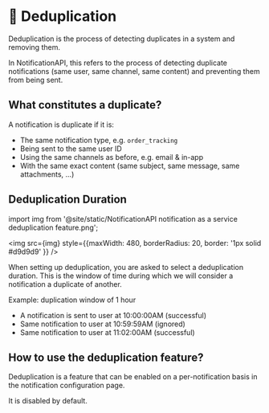 # 👥 Deduplication

Deduplication is the process of detecting duplicates in a system and removing them.

In NotificationAPI, this refers to the process of detecting duplicate notifications (same user, same channel, same content) and preventing them from being sent.

## What constitutes a duplicate?

A notification is duplicate if it is:

- The same notification type, e.g. `order_tracking`
- Being sent to the same user ID
- Using the same channels as before, e.g. email & in-app
- With the same exact content (same subject, same message, same attachments, ...)

## Deduplication Duration

import img from '@site/static/NotificationAPI notification as a service deduplication feature.png';

<img src={img} style={{maxWidth: 480, borderRadius: 20, border: '1px solid #d9d9d9' }} />

When setting up deduplication, you are asked to select a deduplication duration. This is the window of time during which we will consider a notification a duplicate of another.

Example: duplication window of 1 hour

- A notification is sent to user at 10:00:00AM (successful)
- Same notification to user at 10:59:59AM (ignored)
- Same notification to user at 11:02:00AM (successful)

## How to use the deduplication feature?

Deduplication is a feature that can be enabled on a per-notification basis in the notification configuration page.

It is disabled by default.
